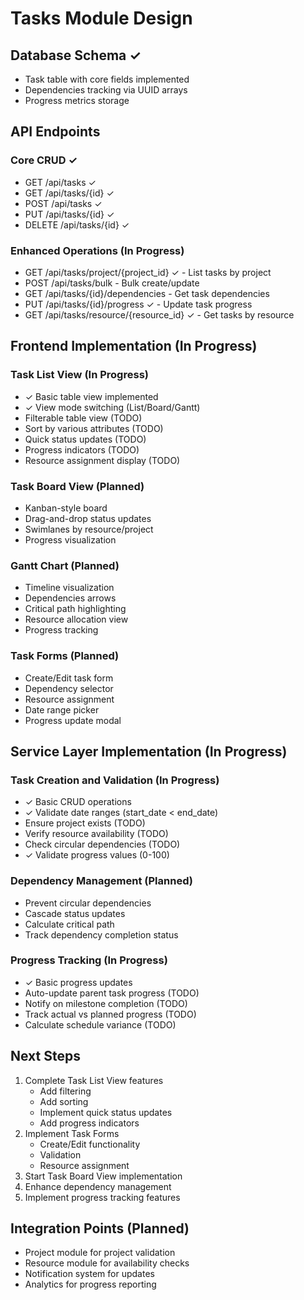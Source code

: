 # Tasks Module Design

## Database Schema ✓
- Task table with core fields implemented
- Dependencies tracking via UUID arrays
- Progress metrics storage

## API Endpoints

### Core CRUD ✓
- GET /api/tasks ✓
- GET /api/tasks/{id} ✓
- POST /api/tasks ✓
- PUT /api/tasks/{id} ✓
- DELETE /api/tasks/{id} ✓

### Enhanced Operations (In Progress)
- GET /api/tasks/project/{project_id} ✓ - List tasks by project
- POST /api/tasks/bulk - Bulk create/update
- GET /api/tasks/{id}/dependencies - Get task dependencies
- PUT /api/tasks/{id}/progress ✓ - Update task progress
- GET /api/tasks/resource/{resource_id} ✓ - Get tasks by resource

## Frontend Implementation (In Progress)

### Task List View (In Progress)
- ✓ Basic table view implemented
- ✓ View mode switching (List/Board/Gantt)
- Filterable table view (TODO)
- Sort by various attributes (TODO)
- Quick status updates (TODO)
- Progress indicators (TODO)
- Resource assignment display (TODO)

### Task Board View (Planned)
- Kanban-style board
- Drag-and-drop status updates
- Swimlanes by resource/project
- Progress visualization

### Gantt Chart (Planned)
- Timeline visualization
- Dependencies arrows
- Critical path highlighting
- Resource allocation view
- Progress tracking

### Task Forms (Planned)
- Create/Edit task form
- Dependency selector
- Resource assignment
- Date range picker
- Progress update modal

## Service Layer Implementation (In Progress)

### Task Creation and Validation (In Progress)
- ✓ Basic CRUD operations
- ✓ Validate date ranges (start_date < end_date)
- Ensure project exists (TODO)
- Verify resource availability (TODO)
- Check circular dependencies (TODO)
- ✓ Validate progress values (0-100)

### Dependency Management (Planned)
- Prevent circular dependencies
- Cascade status updates
- Calculate critical path
- Track dependency completion status

### Progress Tracking (In Progress)
- ✓ Basic progress updates
- Auto-update parent task progress (TODO)
- Notify on milestone completion (TODO)
- Track actual vs planned progress (TODO)
- Calculate schedule variance (TODO)

## Next Steps
1. Complete Task List View features
   - Add filtering
   - Add sorting
   - Implement quick status updates
   - Add progress indicators
2. Implement Task Forms
   - Create/Edit functionality
   - Validation
   - Resource assignment
3. Start Task Board View implementation
4. Enhance dependency management
5. Implement progress tracking features

## Integration Points (Planned)
- Project module for project validation
- Resource module for availability checks
- Notification system for updates
- Analytics for progress reporting
